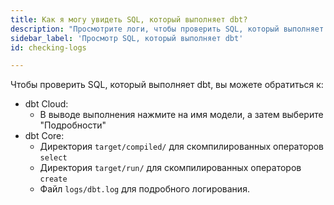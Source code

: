 ```yaml
---
title: Как я могу увидеть SQL, который выполняет dbt?
description: "Просмотрите логи, чтобы проверить SQL, который выполняет dbt"
sidebar_label: 'Просмотр SQL, который выполняет dbt'
id: checking-logs

---
```


Чтобы проверить SQL, который выполняет dbt, вы можете обратиться к:

* dbt Cloud:
  * В выводе выполнения нажмите на имя модели, а затем выберите "Подробности"
* dbt Core:
  * Директория `target/compiled/` для скомпилированных операторов `select`
  * Директория `target/run/` для скомпилированных операторов `create`
  * Файл `logs/dbt.log` для подробного логирования.